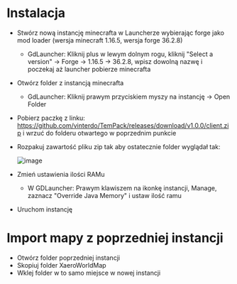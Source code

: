 # Instalacja

- Stwórz nową instancję minecrafta w Launcherze wybierając forge jako mod loader (wersja minecraft 1.16.5, wersja forge 36.2.8)
  - GdLauncher: Kliknij plus w lewym dolnym rogu, kliknij "Select a version" -> Forge -> 1.16.5 -> 36.2.8, wpisz dowolną nazwę i poczekaj aż launcher pobierze minecrafta
- Otwórz folder z instancją minecrafta 
  - GdLauncher: Kliknij prawym przyciskiem myszy na instancję -> Open Folder
- Pobierz paczkę z linku: https://github.com/vinterdo/TemPack/releases/download/v1.0.0/client.zip i wrzuć do folderu otwartego w poprzednim punkcie
- Rozpakuj zawartość pliku zip tak aby ostatecznie folder wyglądał tak:
  
  ![image](https://i.gyazo.com/519318b7b0a6ec644e52b217b58f8336.png)

- Zmień ustawienia ilości RAMu
  - W GDLauncher: Prawym klawiszem na ikonkę instancji, Manage, zaznacz "Override Java Memory" i ustaw ilość ramu
- Uruchom instancję

# Import mapy z poprzedniej instancji

- Otwórz folder poprzedniej instancji
- Skopiuj folder XaeroWorldMap 
- Wklej folder w to samo miejsce w nowej instancji